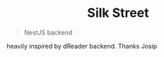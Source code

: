 <h1 align="center">Silk Street</h1>

> NestJS backend

heavily inspired by dReader backend. Thanks Josip